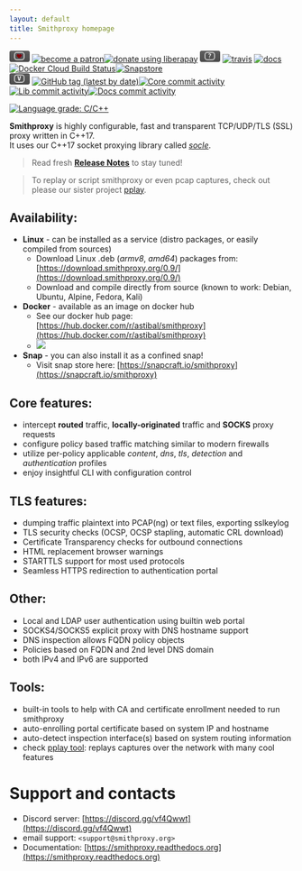 ```yaml
---
layout: default
title: Smithproxy homepage
---
```


![](img/badger-love.png) [![become a patron](https://img.shields.io/badge/donate-patreon-FF338B)](https://www.patreon.com/bePatron?u=23520766)[![donate using liberapay](https://img.shields.io/badge/donate-liberapay-FFBE0B)](https://liberapay.com/astib/donate)  ![](img/badger-status.png) [![travis](https://travis-ci.org/astibal/smithproxy.svg?branch=master)](https://travis-ci.org/astibal/smithproxy)
  [![docs](https://readthedocs.org/projects/smithproxy/badge/?version=latest&style=flat)](https://smithproxy.readthedocs.org)
  [![Docker Cloud Build Status](https://img.shields.io/docker/cloud/build/astibal/smithproxy)](https://hub.docker.com/repository/docker/astibal/smithproxy)[![Snapstore](https://img.shields.io/badge/snap_build-passing-passing)](https://snapcraft.io/smithproxy)  
![](img/badger-versions.png) [![GitHub tag (latest by date)](https://img.shields.io/github/v/tag/astibal/smithproxy)](https://github.com/astibal/smithproxy/releases)[![Core commit activity](https://img.shields.io/github/commit-activity/m/astibal/smithproxy)](https://github.com/astibal/smithproxy/)[![Lib commit activity](https://img.shields.io/github/commit-activity/m/astibal/socle)](https://github.com/astibal/socle/)[![Docs commit activity](https://img.shields.io/github/commit-activity/m/astibal/smithproxy_docs)](https://github.com/astibal/smithproxy_docs/)   

[![Language grade: C/C++](https://img.shields.io/lgtm/grade/cpp/g/astibal/smithproxy.svg?logo=lgtm&logoWidth=18)](https://lgtm.com/projects/g/astibal/smithproxy/context:cpp)

**Smithproxy** is highly configurable, fast and transparent TCP/UDP/TLS (SSL) proxy written in C++17.  
It uses our C++17 socket proxying library called [*socle*](https://github.com/astibal/socle).
> Read fresh [**Release Notes**](https://download.smithproxy.org/0.9/Release_Notes.md) to stay tuned!  

> To replay or script smithproxy or even pcap captures, check out please our sister project [pplay](https://pypi.org/project/pplay/).

## Availability:
  * **Linux** - can be installed as a service (distro packages, or easily compiled from sources)  
    * Download Linux .deb (*armv8*, *amd64*) packages from: [https://download.smithproxy.org/0.9/](https://download.smithproxy.org/0.9/)  
    * Download and compile directly from source (known to work: Debian, Ubuntu, Alpine, Fedora, Kali)  
  * **Docker** - available as an image on docker hub  
    * See our docker hub page: [https://hub.docker.com/r/astibal/smithproxy](https://hub.docker.com/r/astibal/smithproxy)
    * ![](https://img.shields.io/docker/pulls/astibal/smithproxy)
  * **Snap** - you can also install it as a confined snap!  
    * Visit snap store here: [https://snapcraft.io/smithproxy](https://snapcraft.io/smithproxy)  

## Core features:
  * intercept **routed** traffic, **locally-originated** traffic and **SOCKS** proxy requests
  * configure policy based traffic matching similar to modern firewalls
  * utilize per-policy applicable *content*, *dns*, *tls*, *detection* and *authentication* profiles
  * enjoy insightful CLI with configuration control

## TLS features:
  * dumping traffic plaintext into PCAP(ng) or text files, exporting sslkeylog
  * TLS security checks (OCSP, OCSP stapling, automatic CRL download)
  * Certificate Transparency checks for outbound connections
  * HTML replacement browser warnings
  * STARTTLS support for most used protocols
  * Seamless HTTPS redirection to authentication portal

## Other:
  * Local and LDAP user authentication using builtin web portal
  * SOCKS4/SOCKS5 explicit proxy with DNS hostname support
  * DNS inspection allows FQDN policy objects
  * Policies based on FQDN and 2nd level DNS domain
  * both IPv4 and IPv6 are supported

## Tools:
  * built-in tools to help with CA and certificate enrollment needed to run smithproxy
  * auto-enrolling portal certificate based on system IP and hostname
  * auto-detect inspection interface(s) based on system routing information
  * check [pplay tool](https://pypi.org/project/pplay/): replays captures
    over the network with many cool features  

# Support and contacts
  * Discord server: [https://discord.gg/vf4Qwwt](https://discord.gg/vf4Qwwt)  
  * email support: `<support@smithproxy.org>`  
  * Documentation: [https://smithproxy.readthedocs.org](https://smithproxy.readthedocs.org)  

